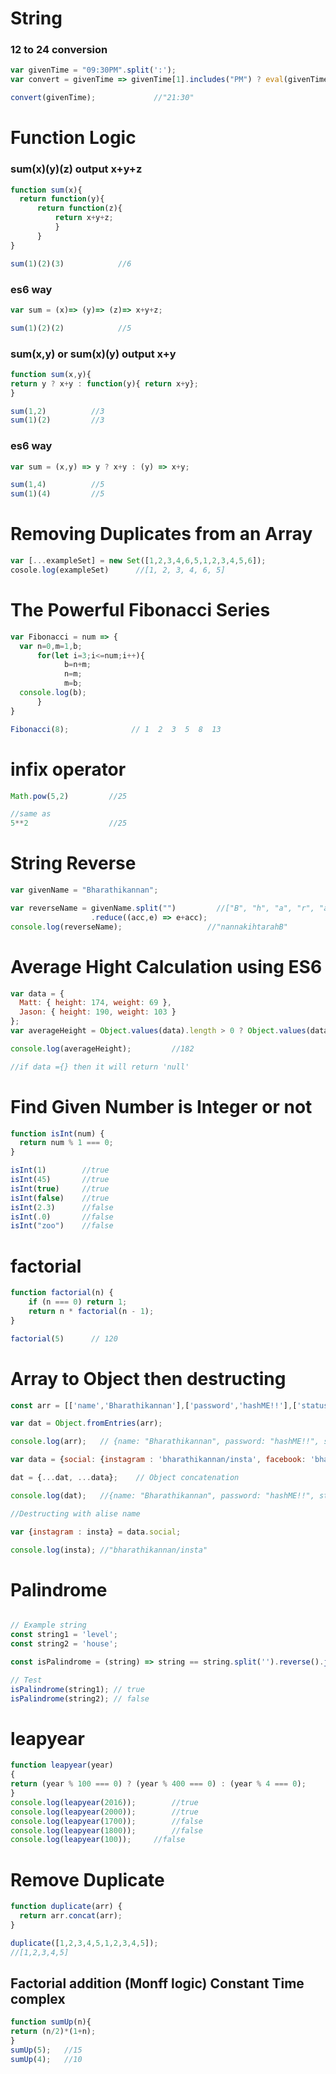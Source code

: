 
# String 

### 12 to 24 conversion
```javascript
var givenTime = "09:30PM".split(':');
var convert = givenTime => givenTime[1].includes("PM") ? eval(givenTime[0]+"+12")+":"+givenTime[1].slice(0, -2) : givenTime[0]+":"+givenTime[1];

convert(givenTime);             //"21:30"
```


# Function Logic

### sum(x)(y)(z)  output x+y+z
```javascript
function sum(x){
  return function(y){
      return function(z){
          return x+y+z;
          }
      }
}

sum(1)(2)(3)            //6 
```
### es6 way
```javascript
var sum = (x)=> (y)=> (z)=> x+y+z;

sum(1)(2)(2)            //5
```

### sum(x,y) or  sum(x)(y)  output x+y

```javascript
function sum(x,y){
return y ? x+y : function(y){ return x+y};
}

sum(1,2)          //3
sum(1)(2)         //3
```

### es6 way

```javascript
var sum = (x,y) => y ? x+y : (y) => x+y;

sum(1,4)          //5
sum(1)(4)         //5
```
# Removing Duplicates from an Array
```javascript
var [...exampleSet] = new Set([1,2,3,4,6,5,1,2,3,4,5,6]);
cosole.log(exampleSet)		//[1, 2, 3, 4, 6, 5]
```
# The Powerful Fibonacci Series

```javascript
var Fibonacci = num => {
  var n=0,m=1,b;
      for(let i=3;i<=num;i++){
            b=n+m;
            n=m;
            m=b;
  console.log(b);
      }
}

Fibonacci(8);              // 1  2  3  5  8  13
```

# infix operator
```javascript
Math.pow(5,2)         //25

//same as
5**2                  //25
```

# String Reverse
```javascript
var givenName = "Bharathikannan";

var reverseName = givenName.split("")         //["B", "h", "a", "r", "a", "t", "h", "i", "k", "a", "n", "n", "a", "n"]
                  .reduce((acc,e) => e+acc);
console.log(reverseName);                   //"nannakihtarahB"
```

# Average Hight Calculation using ES6
```javascript
var data = {
  Matt: { height: 174, weight: 69 },
  Jason: { height: 190, weight: 103 }
};
var averageHeight = Object.values(data).length > 0 ? Object.values(data).map(v => v.height).reduce((c,v) => (c+v)/Object.values(data).length) : null;

console.log(averageHeight);         //182

//if data ={} then it will return 'null'

```

# Find Given Number is Integer or not
```javascript
function isInt(num) {
  return num % 1 === 0;
}

isInt(1)        //true
isInt(45)       //true
isInt(true)     //true
isInt(false)    //true
isInt(2.3)      //false
isInt(.0)       //false
isInt("zoo")    //false
```

# factorial

```javascript
function factorial(n) {
	if (n === 0) return 1;
	return n * factorial(n - 1);
}

factorial(5)      // 120
```
# Array to Object then destructing

```javascript
const arr = [['name','Bharathikannan'],['password','hashME!!'],['status','success']];

var dat = Object.fromEntries(arr);

console.log(arr);	// {name: "Bharathikannan", password: "hashME!!", status: "success"}

var data = {social: {instagram : 'bharathikannan/insta', facebook: 'bharathikannan/fb'}};

dat = {...dat, ...data};	// Object concatenation

console.log(dat);	//{name: "Bharathikannan", password: "hashME!!", status: "success", social: {…}}

//Destructing with alise name

var {instagram : insta} = data.social;

console.log(insta);	//"bharathikannan/insta"

```


# Palindrome
```javascript

// Example string
const string1 = 'level';
const string2 = 'house';

const isPalindrome = (string) => string == string.split('').reverse().join('');

// Test
isPalindrome(string1); // true
isPalindrome(string2); // false
```
# leapyear
```javascript
function leapyear(year)
{
return (year % 100 === 0) ? (year % 400 === 0) : (year % 4 === 0);
}
console.log(leapyear(2016));		//true
console.log(leapyear(2000));		//true	
console.log(leapyear(1700));		//false
console.log(leapyear(1800));		//false
console.log(leapyear(100));		//false
```
# Remove Duplicate
```javascript
function duplicate(arr) {
  return arr.concat(arr);
}

duplicate([1,2,3,4,5,1,2,3,4,5]); 
//[1,2,3,4,5]
```

## Factorial addition (Monff logic) Constant Time complex
```javascript
function sumUp(n){
return (n/2)*(1+n);
}
sumUp(5); 	//15
sumUp(4);	//10
```
